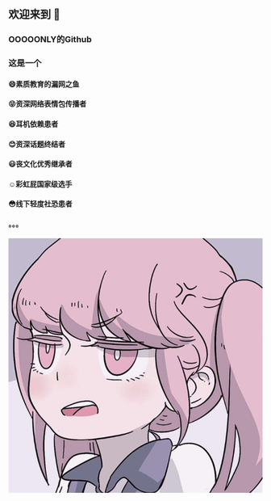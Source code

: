 ## 欢迎来到 👋
### OOOOONLY的Github

### 这是一个
#### :smile:素质教育的漏网之鱼
#### :stuck_out_tongue_closed_eyes:资深网络表情包传播者
#### :laughing:耳机依赖患者
#### :blush:资深话题终结者
#### :smiley:丧文化优秀继承者
#### :relaxed:彩虹屁国家级选手
#### :flushed:线下轻度社恐患者
#### 。。。

<!--
**only52607/only52607** is a ✨ _special_ ✨ repository because its `README.md` (this file) appears on your GitHub profile.

Here are some ideas to get you started:

- 🔭 I’m currently working on ...
- 🌱 I’m currently learning ...
- 👯 I’m looking to collaborate on ...
- 🤔 I’m looking for help with ...
- 💬 Ask me about ...
- 📫 How to reach me: ...
- 😄 Pronouns: ...
- ⚡ Fun fact: ...
-->

![avatar](pic1.jpg)
